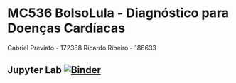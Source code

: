 # MC536 BolsoLula - Diagnóstico para Doenças Cardíacas
Gabriel Previato - 172388
Ricardo Ribeiro - 186633

## Jupyter Lab [![Binder](https://mybinder.org/badge.svg)](https://mybinder.org/v2/gh/santanche/lab2learn/master?urlpath=lab)
